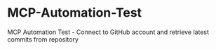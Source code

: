 # MCP-Automation-Test
MCP Automation Test - Connect to GitHub account and retrieve latest commits from repository

